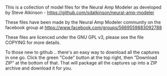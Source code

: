 This is a collection of model files for the Neural Amp Modeler as developed by Steve Atkinson - https://github.com/sdatkinson/neural-amp-modeler

These files have been made by the Neural Amp Modeler community on the facebook group at https://www.facebook.com/groups/5669559883092788

These files are licenced under the GNU GPL v3, please see the file COPYING for more details.


To those new to github .. there's an easy way to download all the captures in one go.  Click the green "Code" button at the top right, then "Download ZIP" at the bottom of that.  That will package all the captures up into a ZIP archive and download it for you.
